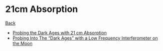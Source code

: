 # 21cm Absorption

[Back](../index.md#papers)

- [Probing the Dark Ages with 21 cm Absorption](https://www.astro.umd.edu/~ricotti/NEWWEB/teaching/ASTR688s08/EP_21cm.pdf)
- [Probing Into The “Dark Ages” with a Low Frequency Interferometer on the Moon](https://lunar.colorado.edu/jaburns/publicfiles/tiny/files/jila.seminar.apr07.pdf)

